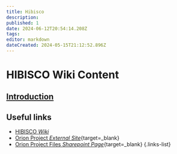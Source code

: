 ```yaml
---
title: Hibisco
description: 
published: 1
date: 2024-06-12T20:54:14.208Z
tags: 
editor: markdown
dateCreated: 2024-05-15T21:12:52.896Z
---
```


# HIBISCO Wiki Content

## [Introduction](/Orion/Hibisco/hib_intro)

## Useful links

- [HIBISCO *Wiki*](/Orion/Hibisco/hib_intro)
- [Orion Project *External Site*](https://cnpem.br/orion/){target=_blank}
- [Orion Project Files *Sharepoint Page*](https://cnpemcamp.sharepoint.com/sites/lnls/projectsII/SitePages/orionbeamlines.aspx){target=_blank}
{.links-list}